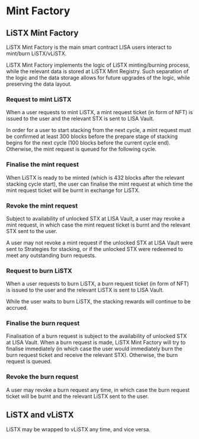 # Mint Factory

## LiSTX Mint Factory

LiSTX Mint Factory is the main smart contract LISA users interact to mint/burn LiSTX/vLiSTX.&#x20;

LiSTX Mint Factory implements the logic of LiSTX minting/burning process, while the relevant data is stored at LiSTX Mint Registry. Such separation of the logic and the data storage allows for future upgrades of the logic, while preserving the data layout.

### Request to mint LiSTX

When a user requests to mint LiSTX, a mint request ticket (in form of NFT) is issued to the user and the relevant STX is sent to LISA Vault.

In order for a user to start stacking from the next cycle, a mint request must be confirmed at least 300 blocks before the prepare stage of stacking begins for the next cycle (100 blocks before the current cycle end). Otherwise, the mint request is queued for the following cycle.

### Finalise the mint request

When LiSTX is ready to be minted (which is 432 blocks after the relevant stacking cycle start), the user can finalise the mint request at which time the mint request ticket will be burnt in exchange for LiSTX.

### Revoke the mint request

Subject to availability of unlocked STX at LISA Vault, a user may revoke a mint request, in which case the mint request ticket is burnt and the relevant STX sent to the user.

A user may not revoke a mint request if the unlocked STX at LISA Vault were sent to Strategies for stacking, or if the unlocked STX were redeemed to meet any outstanding burn requests.

### Request to burn LiSTX

When a user requests to burn LiSTX, a burn request ticket (in form of NFT) is issued to the user and the relevant LiSTX is sent to LISA Vault.&#x20;

While the user waits to burn LiSTX, the stacking rewards will continue to be accrued.

### Finalise the burn request

Finalisation of a burn request is subject to the availability of unlocked STX at LISA Vault. When a burn request is made, LiSTX Mint Factory will try to finalise immediately (in which case the user would immediately burn the burn request ticket and receive the relevant STX). Otherwise, the burn request is queued.

### Revoke the burn request

A user may revoke a burn request any time, in which case the burn request ticket will be burnt and the relevant LiSTX sent to the user.

## LiSTX and vLiSTX

LiSTX may be wrapped to vLiSTX any time, and vice versa.

